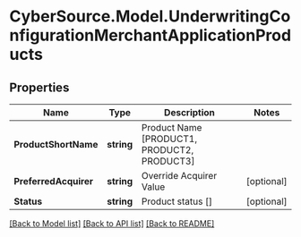 # CyberSource.Model.UnderwritingConfigurationMerchantApplicationProducts
## Properties

Name | Type | Description | Notes
------------ | ------------- | ------------- | -------------
**ProductShortName** | **string** | Product Name [PRODUCT1, PRODUCT2, PRODUCT3]  | 
**PreferredAcquirer** | **string** | Override Acquirer Value | [optional] 
**Status** | **string** | Product status []  | [optional] 

[[Back to Model list]](../README.md#documentation-for-models) [[Back to API list]](../README.md#documentation-for-api-endpoints) [[Back to README]](../README.md)

